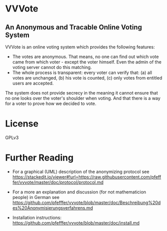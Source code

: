 VVVote
======

An Anonymous and Tracable Online Voting System
-----------------------------------------------

VVVote is an online voting system which provides the following features:

- The votes are anonymous. That means, no one can find out which vote came from which voter - except the voter himself. Even the admin of the voting server cannot do this matching.
- The whole process is transparent: every voter can verify that: (a) all votes are unchanged, (b) his vote is counted, (c) only votes from entitled users are accepted.

The system does not provide secrecy in the meaning it cannot ensure that no one looks over the voter's shoulder when voting. And that there is a way for a voter to prove how we decided to vote.

License
=======

GPLv3

Further Reading
===============

* For a graphical (UML) description of the anonymizing protocol see https://stackedit.io/viewer#!url=https://raw.githubusercontent.com/pfefffer/vvvote/master/doc/protocol/protocol.md

* For a more an explanation and discussion (for not mathematicion people) in German see https://github.com/pfefffer/vvvote/blob/master/doc/Beschreibung%20des%20Anonymisierungsverfahrens.md 

* Installation instructions: https://github.com/pfefffer/vvvote/blob/master/doc/install.md